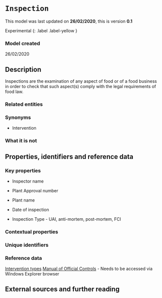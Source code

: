 # `Inspection`
This model was last updated on **26/02/2020**, this is version **0.1**

Experimental
{: .label .label-yellow }

### Model created

26/02/2020

## Description

Inspections are the examination of any aspect of food or of a food business in order to check that such aspect(s) comply with the legal requirements of food law.  

### Related entities

### Synonyms

*   Intervention

### What it is not

## Properties, identifiers and reference data

### Key properties

*   Inspector name
*   Plant Approval number
*   Plant name
*   Date of inspection

*   Inspection Type - UAI, anti-mortem, post-mortem, FCI

### Contextual properties

### Unique identifiers

### Reference data

[Intervention types](https://data.food.gov.uk/codes/enforcement-monitoring/intervention-type/_OC-IA-I)
[Manual of Official Controls](https://foodgov.sharepoint.com/sites/fsaext/MoC/MOC/Home%20page.pdf?csf=1&e=CEiKWe&cid=fd071568-456e-4d16-9251-ef110adc6701) - Needs to be accessed via Windows Explorer browser
## External sources and further reading
